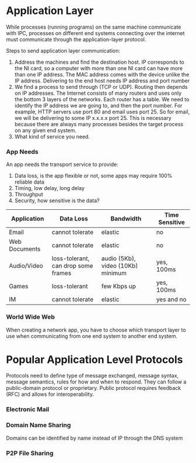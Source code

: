# Application Layer
While processes (running programs) on the same machine communicate with IPC, processes on different end systems connecting  over the internet must communicate through the application-layer protocol.  
  
Steps to send application layer communication:  
1. Address the machines and find the destination host. IP corresponds to the NI card, so a computer with more than one NI card can have more than one IP address. The MAC address comes with the device unlike the IP address. Delivering to the end host needs IP address and port number 
2. We find a process to send through (TCP or UDP). Routing then depends on IP addresses. The Internet consists of many routers and uses only the bottom 3 layers of the networks. Each router has a table. We need to identify the IP address we are going to, and then the port number. For example, HTTP servers use port 80 and email uses port 25. So for email, we will be delivering to some IP x.x.x.x port 25. This is necessary because there are always many processes besides the target process on any given end system. 
3. What kind of service you need. 

### App Needs
An app needs the transport service to provide:
1. Data loss, is the app flexible or not, some apps may require 100% reliable data
2. Timing, low delay, long delay
3. Throughput
4. Security, how sensitive is the data?

| Application | Data Loss | Bandwidth | Time Sensitive |
| --- | --- | --- | --- |
| Email | cannot tolerate | elastic | no |
| Web Documents | cannot tolerate | elastic | no |
| Audio/Video | loss-tolerant, can drop some frames | audio (5Kb), video (10Kb) minimum | yes, 100ms |
| Games | loss-tolerant | few Kbps up | yes, 100ms |
| IM | cannot tolerate | elastic | yes and no |

### World Wide Web
When creating a network app, you have to choose which transport layer to use when communicating from one end system to another end system. 

# Popular Application Level Protocols
Protocols need to define type of message exchanged, message syntax, message semantics, rules for how and when to respond. They can follow a public-domain protocol or proprietary. Public protocol requires feedback (RFC) and allows for interoperability. 

### Electronic Mail


### Domain Name Sharing
Domains can be identified by name instead of IP through the DNS system  

### P2P File Sharing
